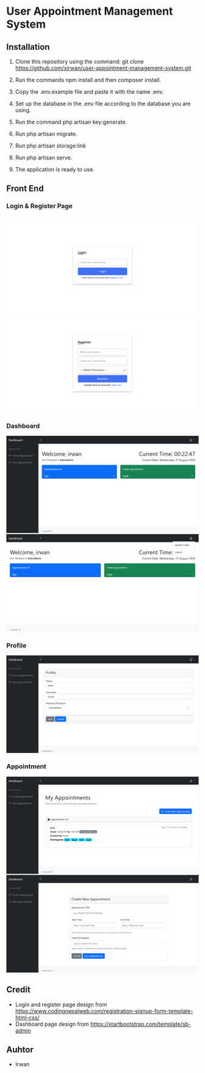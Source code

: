 # User Appointment Management System
## Installation
1. Clone this repository using the command: git clone https://github.com/xirwan/user-appointment-management-system.git

2. Run the commands npm install and then composer install.

3. Copy the .env.example file and paste it with the name .env.

4. Set up the database in the .env file according to the database you are using.

5. Run the command php artisan key:generate.

6. Run php artisan migrate.

7. Run php artisan storage:link

8. Run php artisan serve.

9. The application is ready to use.

## Front End
### Login & Register Page
![Login Page](screenshot/login.png)
![Register Page](screenshot/register.png)

### Dashboard
![Dashboard Page](screenshot/dashboard.png)
![Dashboard Logout Page](screenshot/dashboard_logout.png)

### Profile
![Profile Page](screenshot/profile.png)

### Appointment
![Appointment List Page](screenshot/appointments_list.png)
![Create Appointment Page](screenshot/create_appointment.png)

## Credit
- Login and register page design from https://www.codingnepalweb.com/registration-signup-form-template-html-css/
- Dashboard page design from https://startbootstrap.com/template/sb-admin

## Auhtor
- Irwan